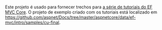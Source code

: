Este projeto é usado para fornecer trechos para [a série de tutoriais do EF MVC Core](https://docs.microsoft.com/aspnet/core/data/ef-mvc/intro). O projeto de exemplo criado com os tutoriais está localizado em https://github.com/aspnet/Docs/tree/master/aspnetcore/data/ef-mvc/intro/samples/cu-final.
